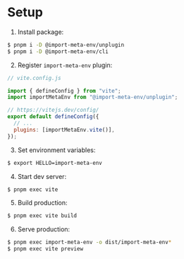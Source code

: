 # Setup

1. Install package:

```sh
$ pnpm i -D @import-meta-env/unplugin
$ pnpm i -D @import-meta-env/cli
```

2. Register `import-meta-env` plugin:

```js
// vite.config.js

import { defineConfig } from "vite";
import importMetaEnv from "@import-meta-env/unplugin";

// https://vitejs.dev/config/
export default defineConfig({
  // ...
  plugins: [importMetaEnv.vite()],
});
```

3. Set environment variables:

```sh
$ export HELLO=import-meta-env
```

4. Start dev server:

```sh
$ pnpm exec vite
```

5. Build production:

```sh
$ pnpm exec vite build
```

6. Serve production:

```sh
$ pnpm exec import-meta-env -o dist/import-meta-env*
$ pnpm exec vite preview
```
